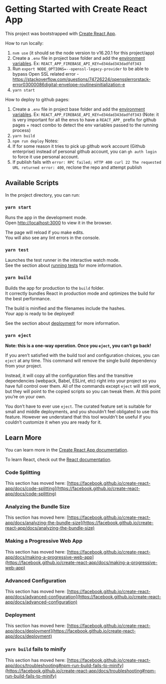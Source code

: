 # Getting Started with Create React App

This project was bootstrapped with [Create React App](https://github.com/facebook/create-react-app).

How to run locally:
1. `nvm use` (it should se the node version to v16.20.1 for this project/app)
2. Create a `.env` file in project base folder and add the [environment variables](https://github.com/smdaziz/rummy-score-tracker/settings/environments/290648379/edit). Ex: `REACT_APP_FIREBASE_API_KEY=d34dad343dadfdf343`
3. Run `export NODE_OPTIONS=--openssl-legacy-provider` to be able to bypass Open SSL related error - https://stackoverflow.com/questions/74726224/opensslerrorstack-error03000086digital-envelope-routinesinitialization-e
4. `yarn start`

How to deploy to github pages:
1. Create a `.env` file in project base folder and add the [environment variables](https://github.com/smdaziz/rummy-score-tracker/settings/environments/290648379/edit). Ex: `REACT_APP_FIREBASE_API_KEY=d34dad343dadfdf343` (Note: it is very important for all the envs to have a `REACT_APP_` prefix for github pages + react combo to detect the env variables passed to the running process)
2. `yarn build`
3. `npm run deploy`
Notes:
1. If for some reason it tries to pick up github work account (Github enterprise) instead of personal github account, you can `gh auth login` to force it use personal account.
2. If publish fails with `error: RPC failed; HTTP 400 curl 22 The requested URL returned error: 400`, reclone the repo and attempt publish

## Available Scripts

In the project directory, you can run:

### `yarn start`

Runs the app in the development mode.\
Open [http://localhost:3000](http://localhost:3000) to view it in the browser.

The page will reload if you make edits.\
You will also see any lint errors in the console.

### `yarn test`

Launches the test runner in the interactive watch mode.\
See the section about [running tests](https://facebook.github.io/create-react-app/docs/running-tests) for more information.

### `yarn build`

Builds the app for production to the `build` folder.\
It correctly bundles React in production mode and optimizes the build for the best performance.

The build is minified and the filenames include the hashes.\
Your app is ready to be deployed!

See the section about [deployment](https://facebook.github.io/create-react-app/docs/deployment) for more information.

### `yarn eject`

**Note: this is a one-way operation. Once you `eject`, you can’t go back!**

If you aren’t satisfied with the build tool and configuration choices, you can `eject` at any time. This command will remove the single build dependency from your project.

Instead, it will copy all the configuration files and the transitive dependencies (webpack, Babel, ESLint, etc) right into your project so you have full control over them. All of the commands except `eject` will still work, but they will point to the copied scripts so you can tweak them. At this point you’re on your own.

You don’t have to ever use `eject`. The curated feature set is suitable for small and middle deployments, and you shouldn’t feel obligated to use this feature. However we understand that this tool wouldn’t be useful if you couldn’t customize it when you are ready for it.

## Learn More

You can learn more in the [Create React App documentation](https://facebook.github.io/create-react-app/docs/getting-started).

To learn React, check out the [React documentation](https://reactjs.org/).

### Code Splitting

This section has moved here: [https://facebook.github.io/create-react-app/docs/code-splitting](https://facebook.github.io/create-react-app/docs/code-splitting)

### Analyzing the Bundle Size

This section has moved here: [https://facebook.github.io/create-react-app/docs/analyzing-the-bundle-size](https://facebook.github.io/create-react-app/docs/analyzing-the-bundle-size)

### Making a Progressive Web App

This section has moved here: [https://facebook.github.io/create-react-app/docs/making-a-progressive-web-app](https://facebook.github.io/create-react-app/docs/making-a-progressive-web-app)

### Advanced Configuration

This section has moved here: [https://facebook.github.io/create-react-app/docs/advanced-configuration](https://facebook.github.io/create-react-app/docs/advanced-configuration)

### Deployment

This section has moved here: [https://facebook.github.io/create-react-app/docs/deployment](https://facebook.github.io/create-react-app/docs/deployment)

### `yarn build` fails to minify

This section has moved here: [https://facebook.github.io/create-react-app/docs/troubleshooting#npm-run-build-fails-to-minify](https://facebook.github.io/create-react-app/docs/troubleshooting#npm-run-build-fails-to-minify)
